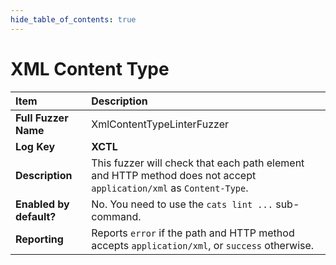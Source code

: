 ```yaml
--- 
hide_table_of_contents: true
---
```


# XML Content Type

| Item                                                                | Description                                                                                                        |
|:--------------------------------------------------------------------|:-------------------------------------------------------------------------------------------------------------------|
| **Full Fuzzer Name**                                                | XmlContentTypeLinterFuzzer                                                                                         |
| **Log Key**                                                         | **XCTL**                                                                                                           |
| **Description**                                                     | This fuzzer will check that each path element and HTTP method does not accept `application/xml` as `Content-Type`. |
| **Enabled by default?**                                             | No. You need to use the `cats lint ...` sub-command.                                                               |                                                                                                                                                                                                                                                                                                                                                                                                                                     |
| **Reporting**                                                       | Reports `error` if the path and HTTP method accepts `application/xml`, or `success` otherwise.                     | 
